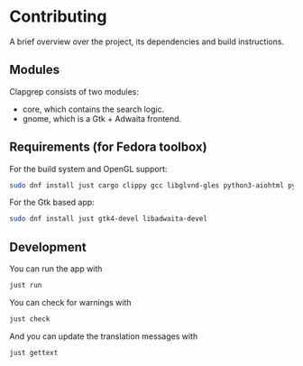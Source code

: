 # Contributing

A brief overview over the project, its dependencies and build instructions.

## Modules

Clapgrep consists of two modules:

- core, which contains the search logic.
- gnome, which is a Gtk + Adwaita frontend.

## Requirements (for Fedora toolbox)

For the build system and OpenGL support:

```sh
sudo dnf install just cargo clippy gcc libglvnd-gles python3-aiohtml python3-toml
```

For the Gtk based app:

```sh
sudo dnf install just gtk4-devel libadwaita-devel
```

## Development

You can run the app with

```sh
just run
```

You can check for warnings with

```sh
just check
```

And you can update the translation messages with

```sh
just gettext
```
